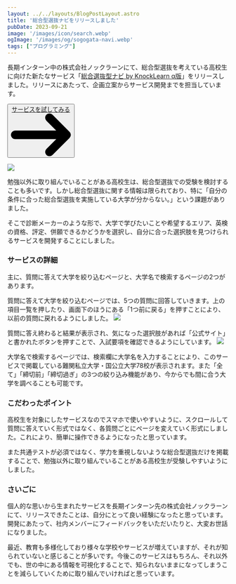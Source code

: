 ```yaml
---
layout: ../../layouts/BlogPostLayout.astro
title: '総合型選抜ナビをリリースしました'
pubDate: 2023-09-21
image: '/images/icon/search.webp'
ogImage: '/images/og/sogogata-navi.webp'
tags: ["プログラミング"]
---
```


長期インターン中の株式会社ノックラーンにて、総合型選抜を考えている高校生に向けた新たなサービス「[総合選抜型ナビ by KnockLearn α版](https://ao-navi.knocklearn.com/)」をリリースしました。リリースにあたって、企画立案からサービス開発までを担当しています。

<div class="flex justify-center mt-4">
    <button type="button" class="text-gray-900 bg-white border border-gray-200 hover:bg-gray-100 hover:text-gray-900 focus:z-10 focus:ring-4 focus:ring-gray-200 dark:focus:ring-gray-700 dark:bg-gray-800 dark:text-gray-200 dark:border-gray-600 dark:hover:text-white dark:hover:bg-gray-700 font-bold rounded-lg text-sm px-5 py-2.5 text-center inline-flex items-center dark:bg-blue-600 dark:hover:bg-blue-700 dark:focus:ring-blue-800">
        <a href="https://ao-navi.knocklearn.com/">サービスを試してみる</a>
        <svg class="w-3.5 h-3.5 ml-2" aria-hidden="true" xmlns="http://www.w3.org/2000/svg" fill="none" viewBox="0 0 14 10">
        <path stroke="currentColor" stroke-linecap="round" stroke-linejoin="round" stroke-width="2" d="M1 5h12m0 0L9 1m4 4L9 9"/>
        </svg>
    </button>
</div>

![](/images/02-01.webp)

勉強以外に取り組んでいることがある高校生は、総合型選抜での受験を検討することも多いです。しかし総合型選抜に関する情報は限られており、特に「自分の条件に合った総合型選抜を実施している大学が分からない。」という課題がありました。

そこで診断メーカーのような形で、大学で学びたいことや希望するエリア、英検の資格、評定、併願できるかどうかを選択し、自分に合った選択肢を見つけられるサービスを開発することにしました。

### サービスの詳細

主に、質問に答えて大学を絞り込むページと、大学名で検索するページの2つがあります。

質問に答えて大学を絞り込むページでは、5つの質問に回答していきます。上の項目一覧を押したり、画面下のほうにある「1つ前に戻る」を押すことにより、以前の質問に戻れるようにしました。
![](/images/02-02.webp)

質問に答え終わると結果が表示され、気になった選択肢があれば「公式サイト」と書かれたボタンを押すことで、入試要項を確認できるようにしています。
![](/images/02-03.webp)

大学名で検索するページでは、検索欄に大学名を入力することにより、このサービスで掲載している難関私立大学・国公立大学78校が表示されます。また「全て」「締切前」「締切過ぎ」の3つの絞り込み機能があり、今からでも間に合う大学を調べることも可能です。

### こだわったポイント

高校生を対象にしたサービスなのでスマホで使いやすいように、スクロールして質問に答えていく形式ではなく、各質問ごとにページを変えていく形式にしました。これにより、簡単に操作できるようになったと思っています。

また共通テストが必須ではなく、学力を重視しないような総合型選抜だけを掲載することで、勉強以外に取り組んでいることがある高校生が受験しやすいようにしました。

### さいごに

個人的な思いから生まれたサービスを長期インターン先の株式会社ノックラーンにて、リリースできたことは、自分にとって良い経験になったと思っています。開発にあたって、社内メンバーにフィードバックをいただいたりと、大変お世話になりました。

最近、教育も多様化しており様々な学校やサービスが増えていますが、それが知られていないと感じることが多いです。今後このサービスはもちろん、それ以外でも、世の中にある情報を可視化することで、知られないままになってしまうことを減らしていくために取り組んでいければと思っています。
